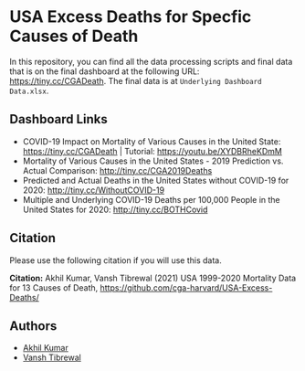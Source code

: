 # USA Excess Deaths for Specfic Causes of Death
In this repository, you can find all the data processing scripts and final data that is on the final dashboard at the following URL: https://tiny.cc/CGADeath.
The final data is at `Underlying Dashboard Data.xlsx`.

## Dashboard Links
- COVID-19 Impact on Mortality of Various Causes in the United State: https://tiny.cc/CGADeath | Tutorial: https://youtu.be/XYDBRheKDmM
- Mortality of Various Causes in the United States - 2019 Prediction vs. Actual Comparison: http://tiny.cc/CGA2019Deaths
- Predicted and Actual Deaths in the United States without COVID-19 for 2020: http://tiny.cc/WithoutCOVID-19
- Multiple and Underlying COVID-19 Deaths per 100,000 People in the United States for 2020: http://tiny.cc/BOTHCovid

## Citation
Please use the following citation if you will use this data.

**Citation:** Akhil Kumar, Vansh Tibrewal (2021) USA 1999-2020 Mortality Data for 13 Causes of Death, https://github.com/cga-harvard/USA-Excess-Deaths/

## Authors

- [Akhil Kumar](https://twitter.com/AkhilK28)
- [Vansh Tibrewal](https://github.com/Vansh-T)
